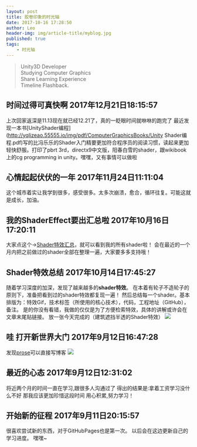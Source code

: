 ```yaml
---
layout: post
title: 胶卷印象的时光轴
date: 2017-10-16 17:28:50
author: Leo
header-img: img/article-title/myblog.jpg
published: true
tags:
    - 时光轴
---
```


> Unity3D Developer<br>
> Studying Computer Graphics<br>
> Share Learning Experience<br>
> Timeline Flashback.<br>

## 时间过得可真快啊 2017年12月21日18:15:57

上次回家返深是11.13现在就已经12.21了，真的一眨眼时间就咻咻的跑完了
最近发现一本书[UnityShader编程](http://yqlizeao.55555.io/img/pdf/ComputerGraphicsBooks/Unity Shader编程.pdf)写的比冯乐乐的Shader入门精要更加符合程序员的阅读习惯，读起来更加轻快舒服。打印了pbrt 3rd，directx9中文版，阳春白雪的shader，跟wikibook上的cg programming in unity。嘿嘿，又有事情可以做啦


## 心情起起伏伏的一年 2017年11月24日11:11:04

这个城市着实让我学到很多，感受很多。太多次崩溃，愈合，循环往复。可能这就是成长，加油。


## 我的ShaderEffect要出汇总啦 2017年10月16日17:20:11

大家点这个->[Shader特效汇总](http://yqlizeao.55555.io/2017/10/16/ShaderEffect/)，就可以看到我的所有shader啦！
会在最近的一个月内把之前做过的shader全部在整理一遍，大家要多多支持哦！

## Shader特效总结 2017年10月14日17:45:27

随着学习深度的加深，发现了越来越多的**shader特效**。
在本着有轮子不造轮子的原则下，准备把看到过的shader特效都复现一遍！
然后总结每一个shader。基本排版为：特效Gif，技术标签（所使用的核心技术），代码，工程地址（GitHub），备注。
是的你没有看错，我做的仅仅是为了方便检索特效，具体的讲解或许会在文章末尾贴链接。
放一张今天完成的（建筑遮挡半透的Shader特效）
![](http://yqlizeao.55555.io/img/article-title/遮挡半透.gif)

## 哇 打开新世界大门 2017年9月12日16:47:28

发现[prose](http://prose.io/ )可以直接写博客
![](http://yqlizeao.55555.io/img/article-title/girl.jpg)


## 最近的心态 2017年9月12日12:31:02

将近两个月的时间一直在学习,跟很多人沟通过了
得出的结果是:拿着工资学习没什么不好
那我应该更加珍惜这段时间
用心积累,努力学习！



## 开始新的征程 2017年9月11日20:15:57

很喜欢尝试新的东西，对于GitHubPages也是第一次。
以后会在这边更新自己的学习进度。
嘿嘿~
